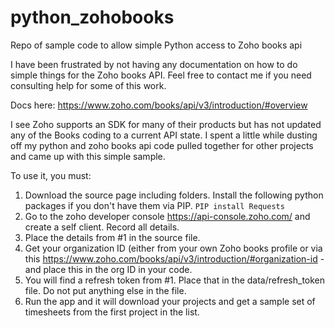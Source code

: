 # python_zohobooks
Repo of sample code to allow simple Python access to Zoho books api

I have been frustrated by not having any documentation on how to do simple things for the Zoho books API.  Feel free to contact me if you need consulting help for some of this work.

Docs here:
https://www.zoho.com/books/api/v3/introduction/#overview

I see Zoho supports an SDK for many of their products but has not updated any of the Books coding to a current API state.  I spent a little while dusting off my python and zoho books api code pulled together for other projects and came up with this simple sample.  

To use it, you must:
1) Download the source page including folders.  Install the following python packages if you don't have them via PIP.  ```PIP install Requests```
2) Go to the zoho developer console https://api-console.zoho.com/ and create a self client.  Record all details.
3) Place the details from #1 in the source file.
4) Get your organization ID (either from your own Zoho books profile or via this https://www.zoho.com/books/api/v3/introduction/#organization-id - and place this in the org ID in your code.
5) You will find a refresh token from #1.  Place that in the data/refresh_token file.  Do not put anything else in the file.
6) Run the app and it will download your projects and get a sample set of timesheets from the first project in the list.

   
